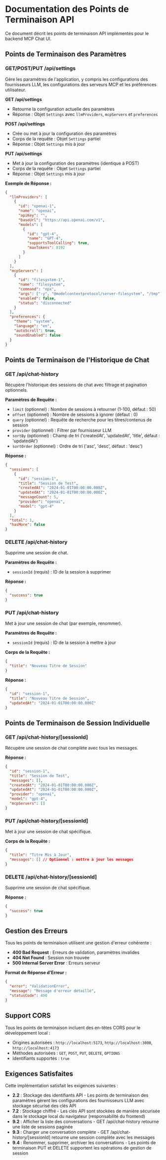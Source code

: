 # Documentation des Points de Terminaison API

Ce document décrit les points de terminaison API implémentés pour le backend MCP Chat UI.

## Points de Terminaison des Paramètres

### GET/POST/PUT /api/settings

Gère les paramètres de l'application, y compris les configurations des fournisseurs LLM, les configurations des serveurs MCP et les préférences utilisateur.

**GET /api/settings**
- Retourne la configuration actuelle des paramètres
- Réponse : Objet `Settings` avec `llmProviders`, `mcpServers` et `preferences`

**POST /api/settings**
- Crée ou met à jour la configuration des paramètres
- Corps de la requête : Objet `Settings` partiel
- Réponse : Objet `Settings` mis à jour

**PUT /api/settings**
- Met à jour la configuration des paramètres (identique à POST)
- Corps de la requête : Objet `Settings` partiel
- Réponse : Objet `Settings` mis à jour

**Exemple de Réponse :**
```json
{
  "llmProviders": [
    {
      "id": "openai-1",
      "name": "openai",
      "apiKey": "",
      "baseUrl": "https://api.openai.com/v1",
      "models": [
        {
          "id": "gpt-4",
          "name": "GPT-4",
          "supportsToolCalling": true,
          "maxTokens": 8192
        }
      ]
    }
  ],
  "mcpServers": [
    {
      "id": "filesystem-1",
      "name": "filesystem",
      "command": "npx",
      "args": ["-y", "@modelcontextprotocol/server-filesystem", "/tmp"],
      "enabled": false,
      "status": "disconnected"
    }
  ],
  "preferences": {
    "theme": "system",
    "language": "en",
    "autoScroll": true,
    "soundEnabled": false
  }
}
```

## Points de Terminaison de l'Historique de Chat

### GET /api/chat-history

Récupère l'historique des sessions de chat avec filtrage et pagination optionnels.

**Paramètres de Requête :**
- `limit` (optionnel) : Nombre de sessions à retourner (1-100, défaut : 50)
- `offset` (optionnel) : Nombre de sessions à ignorer (défaut : 0)
- `query` (optionnel) : Requête de recherche pour les titres/contenus de session
- `provider` (optionnel) : Filtrer par fournisseur LLM
- `sortBy` (optionnel) : Champ de tri ('createdAt', 'updatedAt', 'title', défaut : 'updatedAt')
- `sortOrder` (optionnel) : Ordre de tri ('asc', 'desc', défaut : 'desc')

**Réponse :**
```json
{
  "sessions": [
    {
      "id": "session-1",
      "title": "Session de Test",
      "createdAt": "2024-01-01T00:00:00.000Z",
      "updatedAt": "2024-01-01T00:00:00.000Z",
      "messageCount": 5,
      "provider": "openai",
      "model": "gpt-4"
    }
  ],
  "total": 1,
  "hasMore": false
}
```

### DELETE /api/chat-history

Supprime une session de chat.

**Paramètres de Requête :**
- `sessionId` (requis) : ID de la session à supprimer

**Réponse :**
```json
{
  "success": true
}
```

### PUT /api/chat-history

Met à jour une session de chat (par exemple, renommer).

**Paramètres de Requête :**
- `sessionId` (requis) : ID de la session à mettre à jour

**Corps de la Requête :**
```json
{
  "title": "Nouveau Titre de Session"
}
```

**Réponse :**
```json
{
  "id": "session-1",
  "title": "Nouveau Titre de Session",
  "updatedAt": "2024-01-01T00:00:00.000Z"
}
```

## Points de Terminaison de Session Individuelle

### GET /api/chat-history/[sessionId]

Récupère une session de chat complète avec tous les messages.

**Réponse :**
```json
{
  "id": "session-1",
  "title": "Session de Test",
  "messages": [],
  "createdAt": "2024-01-01T00:00:00.000Z",
  "updatedAt": "2024-01-01T00:00:00.000Z",
  "provider": "openai",
  "model": "gpt-4",
  "mcpServers": []
}
```

### PUT /api/chat-history/[sessionId]

Met à jour une session de chat spécifique.

**Corps de la Requête :**
```json
{
  "title": "Titre Mis à Jour",
  "messages": [] // Optionnel : mettre à jour les messages
}
```

### DELETE /api/chat-history/[sessionId]

Supprime une session de chat spécifique.

**Réponse :**
```json
{
  "success": true
}
```

## Gestion des Erreurs

Tous les points de terminaison utilisent une gestion d'erreur cohérente :

- **400 Bad Request** : Erreurs de validation, paramètres invalides
- **404 Not Found** : Session non trouvée
- **500 Internal Server Error** : Erreurs serveur

**Format de Réponse d'Erreur :**
```json
{
  "error": "ValidationError",
  "message": "Message d'erreur détaillé",
  "statusCode": 400
}
```

## Support CORS

Tous les points de terminaison incluent des en-têtes CORS pour le développement local :
- Origines autorisées : `http://localhost:5173`, `http://localhost:3000`, `http://localhost:4173`
- Méthodes autorisées : `GET`, `POST`, `PUT`, `DELETE`, `OPTIONS`
- Identifiants supportés : `true`

## Exigences Satisfaites

Cette implémentation satisfait les exigences suivantes :

- **2.2** : Stockage des identifiants API - Les points de terminaison des paramètres gèrent les configurations des fournisseurs LLM avec stockage sécurisé des clés API
- **7.2** : Stockage chiffré - Les clés API sont stockées de manière sécurisée dans le stockage local du navigateur (responsabilité du frontend)
- **9.2** : Afficher la liste des conversations - GET /api/chat-history retourne une liste de sessions paginée
- **9.3** : Charger une conversation complète - GET /api/chat-history/[sessionId] retourne une session complète avec les messages
- **9.4** : Renommer, supprimer, archiver les conversations - Les points de terminaison PUT et DELETE supportent les opérations de gestion de session